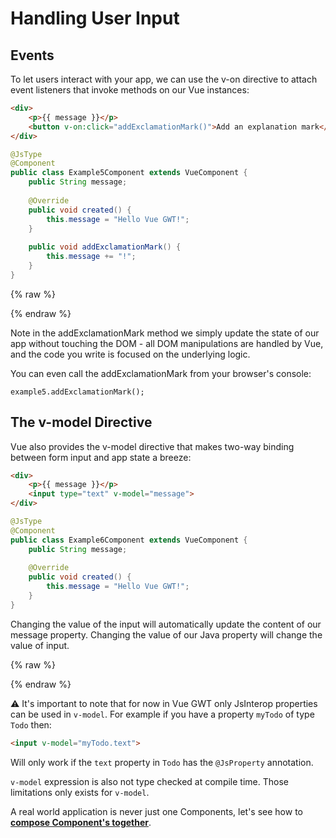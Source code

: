 # Handling User Input

## Events
To let users interact with your app, we can use the v-on directive to attach event listeners that invoke methods on our Vue instances:

```html
<div>
    <p>{{ message }}</p>
    <button v-on:click="addExclamationMark()">Add an explanation mark</button>
</div>
```

```java
@JsType
@Component
public class Example5Component extends VueComponent {
    public String message;
    
    @Override
    public void created() {
        this.message = "Hello Vue GWT!";
    }
    
    public void addExclamationMark() {
        this.message += "!";
    }
}
```

{% raw %}
<p class="example-container" data-name="Live Example 5">
    <span id="example5"></span>
</p>
{% endraw %}

Note in the addExclamationMark method we simply update the state of our app without touching the DOM - all DOM manipulations are handled by Vue, and the code you write is focused on the underlying logic.

You can even call the addExclamationMark from your browser's console:
```
example5.addExclamationMark();
```

## The v-model Directive

Vue also provides the v-model directive that makes two-way binding between form input and app state a breeze:
```html
<div>
    <p>{{ message }}</p>
    <input type="text" v-model="message">
</div>
```

```java
@JsType
@Component
public class Example6Component extends VueComponent {
    public String message;
    
    @Override
    public void created() {
        this.message = "Hello Vue GWT!";
    }
}
```

Changing the value of the input will automatically update the content of our message property.
Changing the value of our Java property will change the value of input.

{% raw %}
<p class="example-container" data-name="Live Example 6">
    <span id="example6"></span>
</p>
{% endraw %}

⚠️  It's important to note that for now in Vue GWT only JsInterop properties can be used in `v-model`.
For example if you have a property `myTodo` of type `Todo` then:
```html
<input v-model="myTodo.text">
```
Will only work if the `text` property in `Todo` has the `@JsProperty` annotation.

`v-model` expression is also not type checked at compile time.
Those limitations only exists for `v-model`.

A real world application is never just one Components, let's see how to **[compose Component's together](./composing-with-components.md)**.